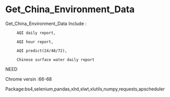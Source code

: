 # Get_China_Environment_Data
Get_China_Environment_Data
Include :

         AQI daily report,

         AQI hour report,
         
         AQI predict(24/48/72),
         
         Chinese surface water daily report

NEED

Chrome versin :66-68

Package:bs4,selenium,pandas,xlrd,xlwt,xlutils,numpy,requests,apscheduler
